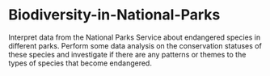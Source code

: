 # Biodiversity-in-National-Parks
Interpret data from the National Parks Service about endangered species in different parks. Perform some data analysis on the conservation statuses of these species and investigate if there are any patterns or themes to the types of species that become endangered.

